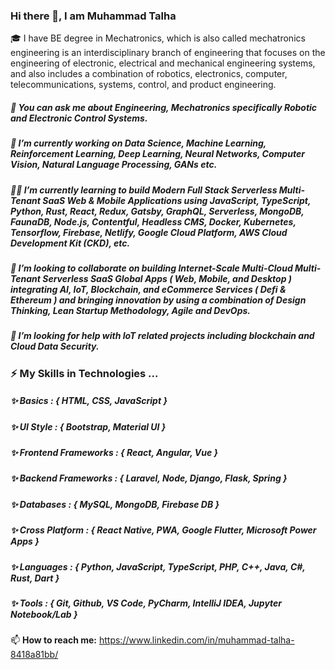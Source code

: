 ### Hi there 👋, I am Muhammad Talha
🎓 I have BE degree in Mechatronics, which is also called mechatronics engineering is an interdisciplinary branch of engineering that focuses on the engineering of electronic, electrical and mechanical engineering systems, and also includes a combination of robotics, electronics, computer, telecommunications, systems, control, and product engineering.

##### 💬 You can ask me about Engineering, Mechatronics specifically Robotic and Electronic Control Systems.

##### 🔭 I’m currently working on Data Science, Machine Learning, Reinforcement Learning, Deep Learning, Neural Networks, Computer Vision, Natural Language Processing, GANs etc. 

##### 👨‍💻 I’m currently learning to build Modern Full Stack Serverless Multi-Tenant SaaS Web & Mobile Applications using JavaScript, TypeScript, Python, Rust, React, Redux, Gatsby, GraphQL, Serverless, MongoDB, FaunaDB, Node.js, Contentful, Headless CMS, Docker, Kubernetes, Tensorflow, Firebase, Netlify, Google Cloud Platform, AWS Cloud Development Kit (CKD), etc. 

##### 🤝 I’m looking to collaborate on building Internet-Scale Multi-Cloud Multi-Tenant Serverless SaaS Global Apps ( Web, Mobile, and Desktop ) integrating AI, IoT, Blockchain, and eCommerce Services ( Defi & Ethereum ) and bringing innovation by using a combination of Design Thinking, Lean Startup Methodology, Agile and DevOps.  

##### 🤔 I’m looking for help with IoT related projects including blockchain and Cloud Data Security. 

### ⚡ My Skills in Technologies ...

##### ✨ Basics : { HTML, CSS, JavaScript }
  
##### ✨ UI Style : { Bootstrap, Material UI }

##### ✨ Frontend Frameworks : { React, Angular, Vue }

##### ✨ Backend Frameworks : { Laravel, Node, Django, Flask, Spring }

##### ✨ Databases : { MySQL, MongoDB, Firebase DB }

##### ✨ Cross Platform : { React Native, PWA, Google Flutter, Microsoft Power Apps }

##### ✨ Languages : { Python, JavaScript, TypeScript, PHP, C++, Java, C#, Rust, Dart }

##### ✨ Tools : { Git, Github, VS Code, PyCharm, IntelliJ IDEA, Jupyter Notebook/Lab }

📫 **How to reach me:** https://www.linkedin.com/in/muhammad-talha-8418a81bb/

